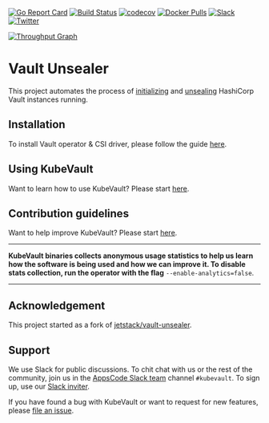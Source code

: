 [![Go Report Card](https://goreportcard.com/badge/github.com/kubevault/unsealer)](https://goreportcard.com/report/github.com/kubevault/unsealer)
[![Build Status](https://travis-ci.org/kubevault/unsealer.svg?branch=master)](https://travis-ci.org/kubevault/unsealer)
[![codecov](https://codecov.io/gh/kubevault/unsealer/branch/master/graph/badge.svg)](https://codecov.io/gh/kubevault/unsealer)
[![Docker Pulls](https://img.shields.io/docker/pulls/kubevault/vault-unsealer.svg)](https://hub.docker.com/r/kubevault/vault-unsealer/)
[![Slack](https://slack.appscode.com/badge.svg)](https://slack.appscode.com)
[![Twitter](https://img.shields.io/twitter/follow/kubevault.svg?style=social&logo=twitter&label=Follow)](https://twitter.com/intent/follow?screen_name=KubeVault)

[![Throughput Graph](https://graphs.waffle.io/kubevault/project/throughput.svg)](https://waffle.io/kubevault/project/metrics/throughput)

# Vault Unsealer

This project automates the process of [initializing](https://www.vaultproject.io/docs/commands/operator/init.html) and [unsealing](https://www.vaultproject.io/docs/concepts/seal.html#unsealing) HashiCorp Vault instances running.

## Installation
To install Vault operator & CSI driver, please follow the guide [here](https://github.com/kubevault/docs/blob/master/docs/setup/install.md).

## Using KubeVault
Want to learn how to use KubeVault? Please start [here](https://github.com/kubevault/docs/blob/master/docs/guides/README.md).

## Contribution guidelines
Want to help improve KubeVault? Please start [here](https://github.com/kubevault/docs/blob/master/docs/CONTRIBUTING.md).

---

**KubeVault binaries collects anonymous usage statistics to help us learn how the software is being used and how we can improve it. To disable stats collection, run the operator with the flag** `--enable-analytics=false`.

---

## Acknowledgement
This project started as a fork of [jetstack/vault-unsealer](https://github.com/jetstack/vault-unsealer).

## Support
We use Slack for public discussions. To chit chat with us or the rest of the community, join us in the [AppsCode Slack team](https://appscode.slack.com/messages/kubevault/) channel `#kubevault`. To sign up, use our [Slack inviter](https://slack.appscode.com/).

If you have found a bug with KubeVault or want to request for new features, please [file an issue](https://github.com/kubevault/project/issues/new).
